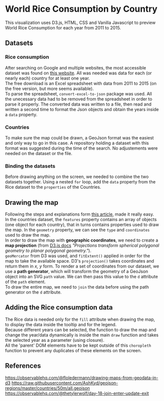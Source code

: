 # World Rice Consumption by Country

This visualization uses D3.js, HTML, CSS and Vanilla Javascript to preview World Rice Consumption for each year from 2011 to 2015.

## Datasets

### Rice consumption 
After searching on Google and multiple websites, the most accessible dataset was found on [this website](https://www.helgilibrary.com/indicators/rice-consumption-per-capita/). All was needed was data for each (or nearly each) country for at least one year.<br>
The free download is an Excel spreadsheet with data from 2011 to 2015 (on the free version, but more seems available). <br>
To parse the spreadsheet, `convert-excel-to-json` package was used. All the unecessary data had to be removed from the spreadsheet in order to parse it properly. The converted data was written to a file, then read and written a second time to format the Json objects and obtain the years inside a `data` property.

### Countries
To make sure the map could be drawn, a GeoJson format was the easiest and only way to go in this case. A repository holding a dataset with this format was suggested during the time of the search. No adjustements were needed on the dataset or the file.

### Binding the datasets

Before drawing anything on the screen, we needed to combine the two datasets together. Using a nested `for` loop, add the `data` property from the Rice dataset to the `properties` of the Countries.

## Drawing the map

Following the steps and explanations form [this article](https://observablehq.com/@floledermann/drawing-maps-from-geodata-in-d3), made it really easy. <br>
In the countries dataset, the `features` property contains an array of objects (one object for each country), that in turns contains properties used to draw the map. In the `geometry` property, we can see the `type` and `coordinates` used to draw the map. <br>
In order to draw the map with **geographic coordinates**, we need to create a **map projection** (from [D3.js docs](https://github.com/d3/d3-geo#projections) *"Projections transform spherical polygonal geometry to planar polygonal geometry."*).<br>
`geoMercator` from D3 was used, and `fitExtent()` applied in order for the map to take the available space. D3's `projection()` takes coordinates and return them in *x, y* form. 
To render a set of coordinates from our dataset, we use a **path generator**, which will transform the geometry of a GeoJson object into an SVG `path` value. We can then pass this value to the `d` attribute of the `path` element. <br>
To draw the entire map, we need to `join` the data before using the path generator on the `d` attribute.

## Adding the Rice consumption data

The Rice data is needed only for the `fill` attribute when drawing the map, to display the data inside the tooltip and for the legend. <br>
Because different years can be selected, the function to draw the map and change the year/data dynamically is inside the main `draw` function and takes the selected year as a parameter (using closure). <br>
All the 'parent' DOM elements have to be kept outside of this `choropleth` function to prevent any duplicates of these elements on the screen. 

## References

https://observablehq.com/@floledermann/drawing-maps-from-geodata-in-d3
https://raw.githubusercontent.com/AshKyd/geojson-regions/master/countries/50m/all.geojson
https://observablehq.com/@thetylerwolf/day-18-join-enter-update-exit